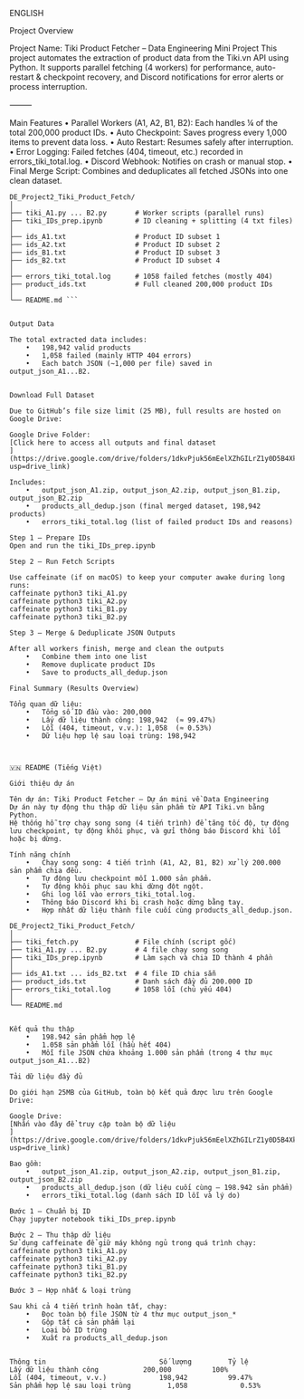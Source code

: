 ENGLISH 

Project Overview

Project Name: Tiki Product Fetcher – Data Engineering Mini Project
This project automates the extraction of product data from the Tiki.vn API using Python. It supports parallel fetching (4 workers) for performance, auto-restart & checkpoint recovery, and Discord notifications for error alerts or process interruption.

⸻

Main Features
	•	Parallel Workers (A1, A2, B1, B2): Each handles ¼ of the total 200,000 product IDs.
	•	Auto Checkpoint: Saves progress every 1,000 items to prevent data loss.
	•	Auto Restart: Resumes safely after interruption.
	•	Error Logging: Failed fetches (404, timeout, etc.) recorded in errors_tiki_total.log.
	•	Discord Webhook: Notifies on crash or manual stop.
	•	Final Merge Script: Combines and deduplicates all fetched JSONs into one clean dataset.

```
DE_Project2_Tiki_Product_Fetch/
│
├── tiki_A1.py ... B2.py       # Worker scripts (parallel runs)
├── tiki_IDs_prep.ipynb        # ID cleaning + splitting (4 txt files)
│
├── ids_A1.txt                 # Product ID subset 1
├── ids_A2.txt                 # Product ID subset 2
├── ids_B1.txt                 # Product ID subset 3
├── ids_B2.txt                 # Product ID subset 4
│
├── errors_tiki_total.log      # 1058 failed fetches (mostly 404)
├── product_ids.txt            # Full cleaned 200,000 product IDs
│
└── README.md ```


Output Data

The total extracted data includes:
	•	198,942 valid products
	•	1,058 failed (mainly HTTP 404 errors)
	•	Each batch JSON (~1,000 per file) saved in output_json_A1...B2.


Download Full Dataset

Due to GitHub’s file size limit (25 MB), full results are hosted on Google Drive:

Google Drive Folder:
[Click here to access all outputs and final dataset
](https://drive.google.com/drive/folders/1dkvPjuk56mEelXZhGILrZ1y0D5B4Xk38?usp=drive_link)

Includes:
	•	output_json_A1.zip, output_json_A2.zip, output_json_B1.zip, output_json_B2.zip
	•	products_all_dedup.json (final merged dataset, 198,942 products)
	•	errors_tiki_total.log (list of failed product IDs and reasons)

Step 1 — Prepare IDs
Open and run the tiki_IDs_prep.ipynb

Step 2 — Run Fetch Scripts

Use caffeinate (if on macOS) to keep your computer awake during long runs: 
caffeinate python3 tiki_A1.py
caffeinate python3 tiki_A2.py
caffeinate python3 tiki_B1.py
caffeinate python3 tiki_B2.py

Step 3 — Merge & Deduplicate JSON Outputs

After all workers finish, merge and clean the outputs
	•	Combine them into one list
	•	Remove duplicate product IDs
	•	Save to products_all_dedup.json

Final Summary (Results Overview)

Tổng quan dữ liệu:
	•	Tổng số ID đầu vào: 200,000
	•	Lấy dữ liệu thành công: 198,942  (≈ 99.47%)
	•	Lỗi (404, timeout, v.v.): 1,058  (≈ 0.53%)
	•	Dữ liệu hợp lệ sau loại trùng: 198,942



🇻🇳 README (Tiếng Việt)

Giới thiệu dự án

Tên dự án: Tiki Product Fetcher – Dự án mini về Data Engineering
Dự án này tự động thu thập dữ liệu sản phẩm từ API Tiki.vn bằng Python.
Hệ thống hỗ trợ chạy song song (4 tiến trình) để tăng tốc độ, tự động lưu checkpoint, tự động khôi phục, và gửi thông báo Discord khi lỗi hoặc bị dừng.

Tính năng chính
	•	Chạy song song: 4 tiến trình (A1, A2, B1, B2) xử lý 200.000 sản phẩm chia đều.
	•	Tự động lưu checkpoint mỗi 1.000 sản phẩm.
	•	Tự động khôi phục sau khi dừng đột ngột.
	•	Ghi log lỗi vào errors_tiki_total.log.
	•	Thông báo Discord khi bị crash hoặc dừng bằng tay.
	•	Hợp nhất dữ liệu thành file cuối cùng products_all_dedup.json.

DE_Project2_Tiki_Product_Fetch/
│
├── tiki_fetch.py              # File chính (script gốc)
├── tiki_A1.py ... B2.py       # 4 file chạy song song
├── tiki_IDs_prep.ipynb        # Làm sạch và chia ID thành 4 phần
│
├── ids_A1.txt ... ids_B2.txt  # 4 file ID chia sẵn
├── product_ids.txt            # Danh sách đầy đủ 200.000 ID
├── errors_tiki_total.log      # 1058 lỗi (chủ yếu 404)
│
└── README.md


Kết quả thu thập
	•	198.942 sản phẩm hợp lệ
	•	1.058 sản phẩm lỗi (hầu hết 404)
	•	Mỗi file JSON chứa khoảng 1.000 sản phẩm (trong 4 thư mục output_json_A1...B2)

Tải dữ liệu đầy đủ

Do giới hạn 25MB của GitHub, toàn bộ kết quả được lưu trên Google Drive:

Google Drive:
[Nhấn vào đây để truy cập toàn bộ dữ liệu
](https://drive.google.com/drive/folders/1dkvPjuk56mEelXZhGILrZ1y0D5B4Xk38?usp=drive_link)

Bao gồm:
	•	output_json_A1.zip, output_json_A2.zip, output_json_B1.zip, output_json_B2.zip
	•	products_all_dedup.json (dữ liệu cuối cùng – 198.942 sản phẩm)
	•	errors_tiki_total.log (danh sách ID lỗi và lý do)

Bước 1 — Chuẩn bị ID
Chạy jupyter notebook tiki_IDs_prep.ipynb

Bước 2 — Thu thập dữ liệu
Sử dụng caffeinate để giữ máy không ngủ trong quá trình chạy:
caffeinate python3 tiki_A1.py 
caffeinate python3 tiki_A2.py 
caffeinate python3 tiki_B1.py 
caffeinate python3 tiki_B2.py 

Bước 3 — Hợp nhất & loại trùng

Sau khi cả 4 tiến trình hoàn tất, chạy:
	•	Đọc toàn bộ file JSON từ 4 thư mục output_json_*
	•	Gộp tất cả sản phẩm lại
	•	Loại bỏ ID trùng
	•	Xuất ra products_all_dedup.json
	

Thông tin  							 Số lượng 		  Tỷ lệ
Lấy dữ liệu thành công 			 200,000 		  100%
Lỗi (404, timeout, v.v.)			 198,942          99.47%
Sản phẩm hợp lệ sau loại trùng		   1,058             0.53%



  
